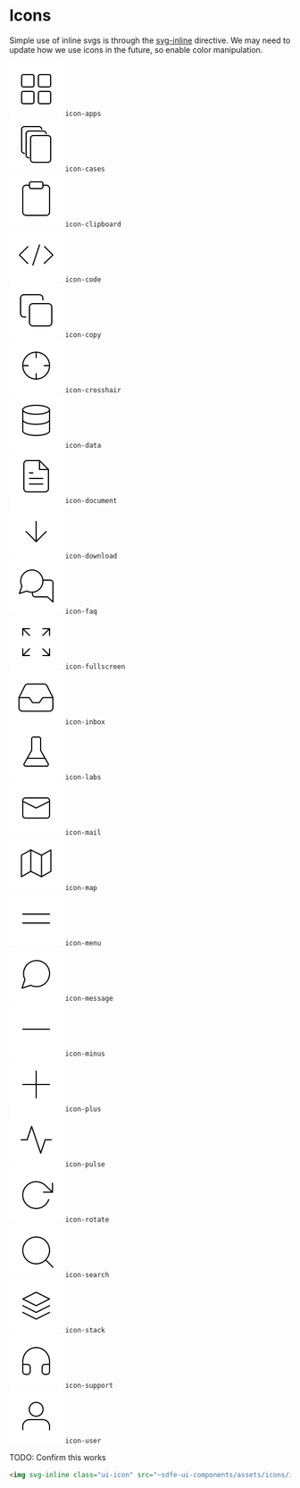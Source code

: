 # Icons

Simple use of inline svgs is through the [svg-inline](https://github.com/oliverfindl/vue-svg-inline-loader#readme) directive. We may need to update how we use icons in the future, so enable color manipulation.

<div class="custom">
  <div class="example-icon">
    <img svg-inline class="icon" src="../../src/assets/icons/icon-apps.svg" alt="example" />
    <code>icon-apps</code>
  </div>
  <div class="example-icon">
    <img svg-inline class="icon" src="../../src/assets/icons/icon-cases.svg" alt="example" />
    <code>icon-cases</code>
  </div>
  <div class="example-icon">
    <img svg-inline class="icon" src="../../src/assets/icons/icon-clipboard.svg" alt="example" />
    <code>icon-clipboard</code>
  </div>
  <div class="example-icon">
    <img svg-inline class="icon" src="../../src/assets/icons/icon-code.svg" alt="example" />
    <code>icon-code</code>
  </div>
  <div class="example-icon">
    <img svg-inline class="icon" src="../../src/assets/icons/icon-copy.svg" alt="example" />
    <code>icon-copy</code>
  </div>
  <div class="example-icon">
    <img svg-inline class="icon" src="../../src/assets/icons/icon-crosshair.svg" alt="example" />
    <code>icon-crosshair</code>
  </div>
  <div class="example-icon">
    <img svg-inline class="icon" src="../../src/assets/icons/icon-data.svg" alt="example" />
    <code>icon-data</code>
  </div>
  <div class="example-icon">
    <img svg-inline class="icon" src="../../src/assets/icons/icon-document.svg" alt="example" />
    <code>icon-document</code>
  </div>
  <div class="example-icon">
    <img svg-inline class="icon" src="../../src/assets/icons/icon-download.svg" alt="example" />
    <code>icon-download</code>
  </div>
  <div class="example-icon">
    <img svg-inline class="icon" src="../../src/assets/icons/icon-faq.svg" alt="example" />
    <code>icon-faq</code>
  </div>
  <div class="example-icon">
    <img svg-inline class="icon" src="../../src/assets/icons/icon-fullscreen.svg" alt="example" />
    <code>icon-fullscreen</code>
  </div>
  <div class="example-icon">
    <img svg-inline class="icon" src="../../src/assets/icons/icon-inbox.svg" alt="example" />
    <code>icon-inbox</code>
  </div>
  <div class="example-icon">
    <img svg-inline class="icon" src="../../src/assets/icons/icon-labs.svg" alt="example" />
    <code>icon-labs</code>
  </div>
  <div class="example-icon">
    <img svg-inline class="icon" src="../../src/assets/icons/icon-mail.svg" alt="example" />
    <code>icon-mail</code>
  </div>
  <div class="example-icon">
    <img svg-inline class="icon" src="../../src/assets/icons/icon-map.svg" alt="example" />
    <code>icon-map</code>
  </div>
  <div class="example-icon">
    <img svg-inline class="icon" src="../../src/assets/icons/icon-menu.svg" alt="example" />
    <code>icon-menu</code>
  </div>
  <div class="example-icon">
    <img svg-inline class="icon" src="../../src/assets/icons/icon-message.svg" alt="example" />
    <code>icon-message</code>
  </div>
  <div class="example-icon">
    <img svg-inline class="icon" src="../../src/assets/icons/icon-minus.svg" alt="example" />
    <code>icon-minus</code>
  </div>
  <div class="example-icon">
    <img svg-inline class="icon" src="../../src/assets/icons/icon-plus.svg" alt="example" />
    <code>icon-plus</code>
  </div>
  <div class="example-icon">
    <img svg-inline class="icon" src="../../src/assets/icons/icon-pulse.svg" alt="example" />
    <code>icon-pulse</code>
  </div>
  <div class="example-icon">
    <img svg-inline class="icon" src="../../src/assets/icons/icon-rotate.svg" alt="example" />
    <code>icon-rotate</code>
  </div>
  <div class="example-icon">
    <img svg-inline class="icon" src="../../src/assets/icons/icon-search.svg" alt="example" />
    <code>icon-search</code>
  </div>
  <div class="example-icon">
    <img svg-inline class="icon" src="../../src/assets/icons/icon-stack.svg" alt="example" />
    <code>icon-stack</code>
  </div>
  <div class="example-icon">
    <img svg-inline class="icon" src="../../src/assets/icons/icon-support.svg" alt="example" />
    <code>icon-support</code>
  </div>
  <div class="example-icon">
    <img svg-inline class="icon" src="../../src/assets/icons/icon-user.svg" alt="example" />
    <code>icon-user</code>
  </div>
</div>

TODO: Confirm this works
```html
<img svg-inline class="ui-icon" src="~sdfe-ui-components/assets/icons/icon-apps.svg" alt="example" />
```
